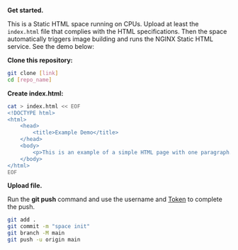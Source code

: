 **Get started.**

This is a Static HTML space running on CPUs. Upload at least the `index.html` file that complies with the HTML specifications. Then the space automatically triggers image building and runs the NGINX Static HTML service. See the demo below:

**Clone this repository:**

```bash
git clone [link]
cd [repo_name]
```

**Create index.html:**

```bash
cat > index.html << EOF
<!DOCTYPE html>
<html>
    <head>
        <title>Example Demo</title>
    </head>
    <body>
        <p>This is an example of a simple HTML page with one paragraph.</p>
    </body>
</html>
EOF
```

**Upload file.**

Run the **git push** command and use the username and [Token](/my/tokens) to complete the push.

```bash
git add .
git commit -m "space init"
git branch -M main
git push -u origin main
```
